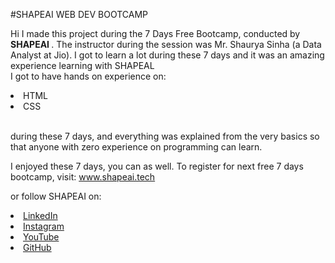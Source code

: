 #SHAPEAI WEB DEV BOOTCAMP

Hi I made this project during the 7 Days Free Bootcamp, conducted by <b> SHAPEAI </b>.
The instructor during the session was Mr. Shaurya Sinha (a Data Analyst at Jio). I got to learn a lot during these 7 days and it was an amazing experience learning with SHAPEAL <br>I got to have hands on experience on:

<li>HTML

<li>CSS

<br>during these 7 days, and everything was explained from the very basics so that anyone with zero experience on programming can learn.

I enjoyed these 7 days, you can as well. To register for next free 7 days bootcamp, visit: www.shapeai.tech

or follow SHAPEAI on:

<li><a href="https://in.linkedin.com/company/shapeal">LinkedIn</a>
<li><a href="https://www.instagram.com/shape.ai/?hl=en">Instagram</a> 
<li><a href="https://www.youtube.com/channel/UCTUVDLTW9meuDXWcbmiSPdA">YouTube</a> 
<li><a href="https://github.com/shapeai">GitHub</a>
